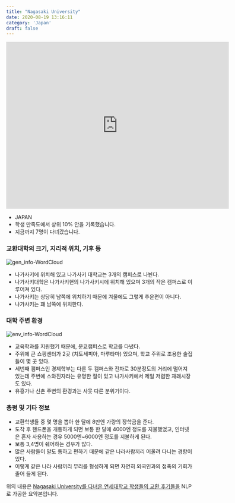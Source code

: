 ```yaml
---
title: "Nagasaki University"
date: 2020-08-19 13:16:11
category: 'Japan'
draft: false
---
```


<iframe
width="600"
height="450"
frameborder="0" style="border:0"
src="https://www.google.com/maps/embed/v1/place?key=AIzaSyC9e1AME-pVmWC4hBpFdu5S4dKzyepa3HQ&q=Nagasaki+University&center=32.785253000000004,129.863167&zoom=14" allowfullscreen>
</iframe>

* JAPAN
* 학생 만족도에서 상위 10% 안을 기록했습니다.
* 지금까지 7명이 다녀갔습니다. 

### 교환대학의 크기, 지리적 위치, 기후 등

![gen_info-WordCloud](../univ_wordclouds_okt/gen_info/JP000017_gen_info_okt.png)

* 나가사키에 위치해 있고 나가사키 대학교는 3개의 캠퍼스로 나뉜다.
* 나가사키대학은 나가사키현의 나가사키시에 위치해 있으며 3개의 작은 캠퍼스로 이루어져 있다.
* 나가사키는 상당히 남쪽에 위치하기 때문에 겨울에도 그렇게 추운편이 아니다.
* 나가사키는 꽤 남쪽에 위치한다.


### 대학 주변 환경

![env_info-WordCloud](../univ_wordclouds_okt/env_info/JP000017_env_info_okt.png)

* 교육학과를 지원했기 때문에, 분쿄캠퍼스로 학교를 다녔다.
* 주위에 큰 쇼핑센터가 2곳 (치토세피아, 마루타마) 있으며, 학교 주위로 조용한 술집들이 몇 곳 있다.
* 세번째 캠퍼스인 경제학부는 다른 두 캠퍼스와 전차로 30분정도의 거리에 떨어져 있는데 주변에 스와진자라는 유명한 절이 있고 나가사키에서 제일 저렴한 재래시장도 있다.
* 유흥가나 신촌 주변의 환경과는 사뭇 다른 분위기이다.


### 총평 및 기타 정보 
* 교환학생들 중 몇 명을 뽑아 한 달에 8만엔 가량의 장학금을 준다.
* 도착 후 핸드폰을 개통하게 되면 보통 한 달에 4000엔 정도를 지불했었고, 인터넷은 혼자 사용하는 경우 5000엔~6000엔 정도를 지불하게 된다.
* 보통 3,4명이 쉐어하는 경우가 많다.
* 많은 사람들이 말도 통하고 편하기 때문에 같은 나라사람끼리 어울려 다니는 경향이 있다.
* 이렇게 같은 나라 사람끼리 무리를 형성하게 되면 자연히 외국인과의 접촉의 기회가 줄어 들게 된다.


위의 내용은 [Nagasaki University를 다녀온 연세대학교 학생들의 교환 후기들을](http://oia.yonsei.ac.kr/partner/expReport.asp?ucode=JP000017&bgbn=A) NLP로 가공한 요약본입니다. 
